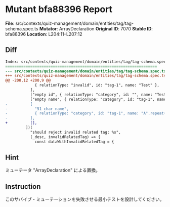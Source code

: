 # Mutant bfa88396 Report

**File**: src/contexts/quiz-management/domain/entities/tag/tag-schema.spec.ts
**Mutator**: ArrayDeclaration
**Original ID**: 7070
**Stable ID**: bfa88396
**Location**: L204:11–L207:12

## Diff

```diff
Index: src/contexts/quiz-management/domain/entities/tag/tag-schema.spec.ts
===================================================================
--- src/contexts/quiz-management/domain/entities/tag/tag-schema.spec.ts	original
+++ src/contexts/quiz-management/domain/entities/tag/tag-schema.spec.ts	mutated #7070
@@ -200,12 +200,9 @@
             { relationType: "invalid", id: "tag-1", name: "Test" },
           ],
           ["empty id", { relationType: "category", id: "", name: "Test" }],
           ["empty name", { relationType: "category", id: "tag-1", name: "" }],
-          [
-            "51 char name",
-            { relationType: "category", id: "tag-1", name: "A".repeat(51) },
-          ],
+          [],
         ])(
           "should reject invalid related tag: %s",
           (_desc, invalidRelatedTag) => {
             const dataWithInvalidRelatedTag = {
```

## Hint

ミューテータ "ArrayDeclaration" による置換。

## Instruction

このサバイブ・ミューテーションを失敗させる最小テストを設計してください。
